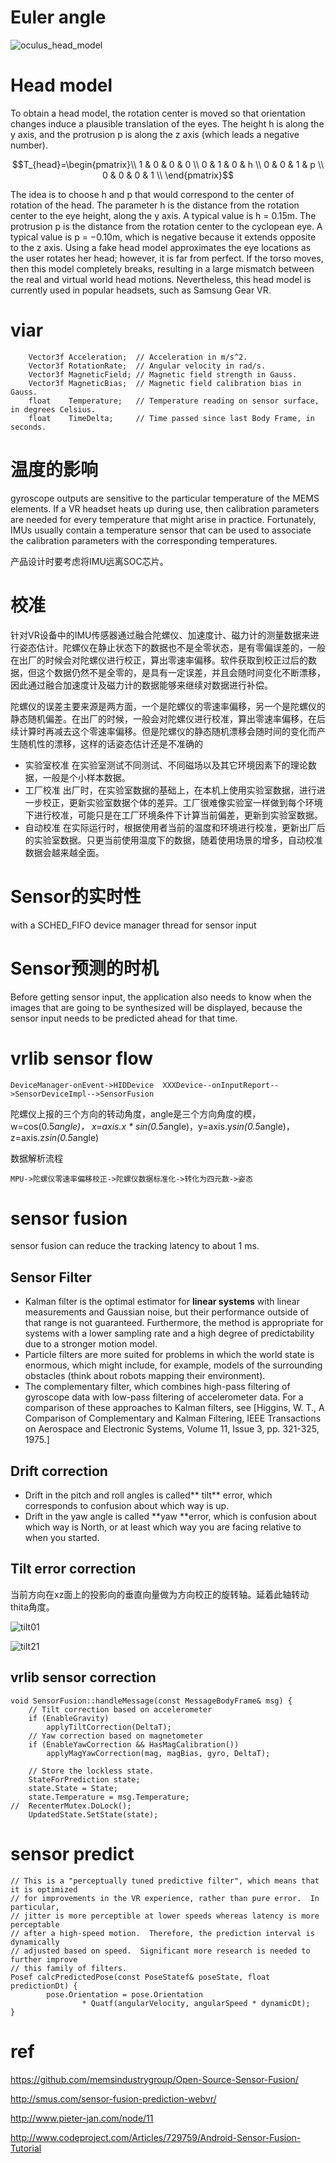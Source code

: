 # Euler angle
![oculus_head_model](/uploads/07b3056d8042f57bb91b2fb509ee0189/oculus_head_model.jpg)

# Head model
To obtain a head model, the rotation center is moved so that orientation
changes induce a plausible translation of the eyes. The height h is along the y axis,
and the protrusion p is along the z axis (which leads a negative number).
```math
T_{head}=\begin{pmatrix}\\
1 & 0 & 0 & 0 \\
0 & 1 & 0 & h \\
0 & 0 & 1 & p \\
0 & 0 & 0 & 1 \\
\end{pmatrix}
```
The idea is to choose h and p that would correspond to the center of rotation of the
head. The parameter h is the distance from the rotation center to the eye height,
along the y axis. A typical value is h = 0.15m. The protrusion p is the distance
from the rotation center to the cyclopean eye. A typical value is p = −0.10m,
which is negative because it extends opposite to the z axis. Using a fake head
model approximates the eye locations as the user rotates her head; however, it is
far from perfect. If the torso moves, then this model completely breaks, resulting in
a large mismatch between the real and virtual world head motions. Nevertheless,
this head model is currently used in popular headsets, such as Samsung Gear VR.
# viar
```
    Vector3f Acceleration;  // Acceleration in m/s^2.
    Vector3f RotationRate;  // Angular velocity in rad/s.	
    Vector3f MagneticField; // Magnetic field strength in Gauss.
    Vector3f MagneticBias;  // Magnetic field calibration bias in Gauss.
    float    Temperature;   // Temperature reading on sensor surface, in degrees Celsius.
    float    TimeDelta;     // Time passed since last Body Frame, in seconds.
```
# 温度的影响
gyroscope outputs are sensitive to the particular temperature
of the MEMS elements. If a VR headset heats up during use, then calibration
parameters are needed for every temperature that might arise in practice. Fortunately,
IMUs usually contain a temperature sensor that can be used to associate
the calibration parameters with the corresponding temperatures.

产品设计时要考虑将IMU远离SOC芯片。

# 校准
针对VR设备中的IMU传感器通过融合陀螺仪、加速度计、磁力计的测量数据来进行姿态估计。陀螺仪在静止状态下的数据也不是全零状态，是有零偏误差的，一般在出厂的时候会对陀螺仪进行校正，算出零速率偏移。软件获取到校正过后的数据，但这个数据仍然不是全零的，是具有一定误差，并且会随时间变化不断漂移，因此通过融合加速度计及磁力计的数据能够来继续对数据进行补偿。

陀螺仪的误差主要来源是两方面，一个是陀螺仪的零速率偏移，另一个是陀螺仪的静态随机偏差。在出厂的时候，一般会对陀螺仪进行校准，算出零速率偏移，在后续计算时再减去这个零速率偏移。但是陀螺仪的静态随机漂移会随时间的变化而产生随机性的漂移，这样的话姿态估计还是不准确的

* 实验室校准  在实验室测试不同测试、不同磁场以及其它环境因素下的理论数据，一般是个小样本数据。
* 工厂校准  出厂时，在实验室数据的基础上，在本机上使用实验室数据，进行进一步校正，更新实验室数据个体的差异。工厂很难像实验室一样做到每个环境下进行校准，可能只是在工厂环境条件下计算当前偏差，更新到实验室数据。
* 自动校准 在实际运行时，根据使用者当前的温度和环境进行校准，更新出厂后的实验室数据。只更当前使用温度下的数据，随着使用场景的增多，自动校准数据会越来越全面。

# Sensor的实时性
with a SCHED_FIFO device manager thread for sensor input

# Sensor预测的时机
Before getting sensor input, the application also needs to know when the images that are
going to be synthesized will be displayed, because the sensor input needs to be predicted
ahead for that time.

# vrlib sensor flow
```
DeviceManager-onEvent->HIDDevice  XXXDevice--onInputReport-->SensorDeviceImpl-->SensorFusion
```
陀螺仪上报的三个方向的转动角度，angle是三个方向角度的模，w=cos(0.5*angle)， x=axis.x * sin(0.5*angle)，y=axis.y*sin(0.5*angle)，z=axis.z*sin(0.5*angle)

数据解析流程
```
MPU->陀螺仪零速率偏移校正->陀螺仪数据标准化->转化为四元数->姿态
```
# sensor fusion
sensor fusion can reduce the tracking latency to about 1 ms.
## Sensor Filter
*  Kalman filter is the optimal estimator for **linear systems** with linear measurements and Gaussian noise, but their performance outside of that range is not guaranteed. Furthermore, the method is appropriate for systems with a lower sampling rate and a high degree of predictability due to a stronger motion model. 
* Particle filters are more suited for problems in which the world state is enormous, which might include, for example, models of the surrounding obstacles (think about robots mapping their environment). 
* The complementary filter, which combines high-pass filtering of gyroscope data with low-pass filtering of accelerometer data. For a comparison of these approaches to Kalman filters, see [Higgins, W. T., A Comparison of Complementary and Kalman Filtering, IEEE Transactions on Aerospace and Electronic Systems, Volume 11, Issue 3, pp. 321-325, 1975.]

## Drift correction
* Drift in the pitch and roll angles is called** tilt** error, which corresponds to confusion about which way is up. 
* Drift in the yaw angle is called **yaw **error, which is confusion about which way is North, or at least which way you are facing relative to when you started. 

## Tilt error correction
当前方向在xz面上的投影向的垂直向量做为方向校正的旋转轴。延着此轴转动thita角度。

![tilt01](/uploads/c3c2d583cb665dc6590e714af7aeacc7/tilt01.png)

![tilt21](/uploads/36d3273b3b2c2003987d884ccb1ce290/tilt21.png)

## vrlib sensor correction

```
void SensorFusion::handleMessage(const MessageBodyFrame& msg) {
	// Tilt correction based on accelerometer
	if (EnableGravity)
		applyTiltCorrection(DeltaT);
	// Yaw correction based on magnetometer
	if (EnableYawCorrection && HasMagCalibration())
		applyMagYawCorrection(mag, magBias, gyro, DeltaT);

	// Store the lockless state.
	StateForPrediction state;
	state.State = State;
	state.Temperature = msg.Temperature;
//	RecenterMutex.DoLock();
	UpdatedState.SetState(state); 	
```
# sensor predict

```
// This is a "perceptually tuned predictive filter", which means that it is optimized
// for improvements in the VR experience, rather than pure error.  In particular,
// jitter is more perceptible at lower speeds whereas latency is more perceptable
// after a high-speed motion.  Therefore, the prediction interval is dynamically
// adjusted based on speed.  Significant more research is needed to further improve
// this family of filters.
Posef calcPredictedPose(const PoseStatef& poseState, float predictionDt) {
		pose.Orientation = pose.Orientation
				* Quatf(angularVelocity, angularSpeed * dynamicDt);
}
```


# ref
https://github.com/memsindustrygroup/Open-Source-Sensor-Fusion/

http://smus.com/sensor-fusion-prediction-webvr/

http://www.pieter-jan.com/node/11

http://www.codeproject.com/Articles/729759/Android-Sensor-Fusion-Tutorial
